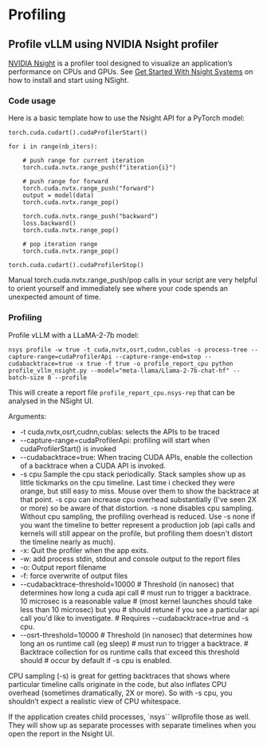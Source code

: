 # Profiling

## Profile vLLM using NVIDIA Nsight profiler

[NVIDIA Nsight](https://developer.nvidia.com/nsight-systems) is a profiler tool designed to visualize an application’s 
performance on CPUs and GPUs. See [Get Started With Nsight Systems](https://developer.nvidia.com/nsight-systems/get-started) 
on how to install and start using NSight.

### Code usage

Here is a basic template how to use the Nsight API for a PyTorch model:

    torch.cuda.cudart().cudaProfilerStart()

    for i in range(nb_iters):

        # push range for current iteration
        torch.cuda.nvtx.range_push(f"iteration{i}")

        # push range for forward
        torch.cuda.nvtx.range_push("forward")
        output = model(data)
        torch.cuda.nvtx.range_pop()

        torch.cuda.nvtx.range_push("backward")
        loss.backward()
        torch.cuda.nvtx.range_pop()

        # pop iteration range
        torch.cuda.nvtx.range_pop()

    torch.cuda.cudart().cudaProfilerStop()

Manual torch.cuda.nvtx.range_push/pop calls in your script are very helpful to orient yourself and immediately see where 
your code spends an unexpected amount of time.

### Profiling

Profile vLLM with a LLaMA-2-7b model:

    nsys profile -w true -t cuda,nvtx,osrt,cudnn,cublas -s process-tree --capture-range=cudaProfilerApi --capture-range-end=stop --cudabacktrace=true -x true -f true -o profile_report_cpu python profile_vllm_nsight.py --model="meta-llama/Llama-2-7b-chat-hf" --batch-size 8 --profile

This will create a report file `profile_report_cpu.nsys-rep` that can be analysed in the NSight UI.

Arguments:

 * -t cuda,nvtx,osrt,cudnn,cublas: selects the APIs to be traced
 * --capture-range=cudaProfilerApi: profiling will start when cudaProfilerStart() is invoked 
 * --cudabacktrace=true: When tracing CUDA APIs, enable the collection of a backtrace when a CUDA API is invoked. 
 * -s cpu Sample the cpu stack periodically.  Stack samples show up as little tickmarks on the cpu timeline.
   Last time i checked they were orange, but still easy to miss. Mouse over them to show the backtrace at that point.
   -s cpu can increase cpu overhead substantially (I've seen 2X or more) so be aware of that distortion.
   -s none disables cpu sampling.  Without cpu sampling, the profiling overhead is reduced.
   Use -s none if you want the timeline to better represent a production job (api calls and kernels will
   still appear on the profile, but profiling them doesn't distort the timeline nearly as much).
 * -x: Quit the profiler when the app exits.
 * -w: add process stdin, stdout and console output to the report files
 * -o: Output report filename
 * -f: force overwrite of output files
 * --cudabacktrace-threshold=10000 # Threshold (in nanosec) that determines how long a cuda api call
                                # must run to trigger a backtrace.  10 microsec is a reasonable value
                                # (most kernel launches should take less than 10 microsec) but you
                                # should retune if you see a particular api call you'd like to investigate.
                                # Requires --cudabacktrace=true and -s cpu.
 * --osrt-threshold=10000 # Threshold (in nanosec) that determines how long an os runtime call (eg sleep)
                       # must run to trigger a backtrace.
                       # Backtrace collection for os runtime calls that exceed this threshold should
                       # occur by default if -s cpu is enabled.


CPU sampling (-s) is great for getting backtraces that shows where particular timeline calls originate in the code, but also inflates CPU overhead (sometimes dramatically, 2X or more). So with -s cpu, you shouldn’t expect a realistic view of CPU whitespace.

If the application creates child processes, `nsys`` willprofile those as well. They will show up as separate processes with
separate timelines when you open the report in the Nsight UI.